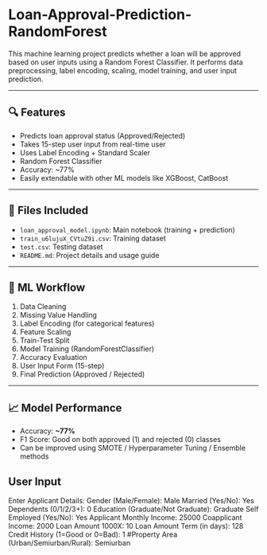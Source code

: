 # Loan-Approval-Prediction-RandomForest
This machine learning project predicts whether a loan will be approved based on user inputs using a Random Forest Classifier. It performs data preprocessing, label encoding, scaling, model training, and user input prediction.

---

## 🔍 Features

- Predicts loan approval status (Approved/Rejected)
- Takes 15-step user input from real-time user
- Uses Label Encoding + Standard Scaler
- Random Forest Classifier
- Accuracy: ~77%
- Easily extendable with other ML models like XGBoost, CatBoost

---

## 📂 Files Included

- `loan_approval_model.ipynb`: Main notebook (training + prediction)
- `train_u6lujuX_CVtuZ9i.csv`: Training dataset
- `test.csv`: Testing dataset
- `README.md`: Project details and usage guide

---

## 🧠 ML Workflow

1. Data Cleaning
2. Missing Value Handling
3. Label Encoding (for categorical features)
4. Feature Scaling
5. Train-Test Split
6. Model Training (RandomForestClassifier)
7. Accuracy Evaluation
8. User Input Form (15-step)
9. Final Prediction (Approved / Rejected)

---

## 📈 Model Performance

- Accuracy: **~77%**
- F1 Score: Good on both approved (1) and rejected (0) classes
- Can be improved using SMOTE / Hyperparameter Tuning / Ensemble methods

## User Input 
Enter Applicant Details:
Gender (Male/Female):  Male
Married (Yes/No):  Yes
Dependents (0/1/2/3+):  0
Education (Graduate/Not Graduate):  Graduate
Self Employed (Yes/No):  Yes
Applicant Monthly Income:  25000
Coapplicant Income:  2000
Loan Amount 1000X:  10
Loan Amount Term (in days):  128
Credit History (1=Good or 0=Bad):  1
#Property Area (Urban/Semiurban/Rural):  Semiurban

